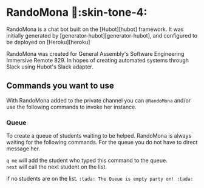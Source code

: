 # RandoMona :older_woman::skin-tone-4:

RandoMona is a chat bot built on the [Hubot][hubot] framework. It was
initially generated by [generator-hubot][generator-hubot], and configured to be
deployed on [Heroku][heroku]

RandoMona was created for General Assembly's Software Engineering Immersive Remote 829. 
In hopes of creating automated systems through Slack using Hubot's Slack adapter. 

## Commands you want to use
With RandoMona added to the private channel you can `@RandoMona` and/or use the following commands to invoke her instance. 

### Queue
To create a queue of students waiting to be helped. RandoMona is always waiting for the following commands. For the queue you do not have to direct message her. <br>

`q me` will add the student who typed this command to the queue. <br>
`next` will call the next student on the list. <br>

if no students are on the list. 
`:tada: The Queue is empty party on! :tada:`

